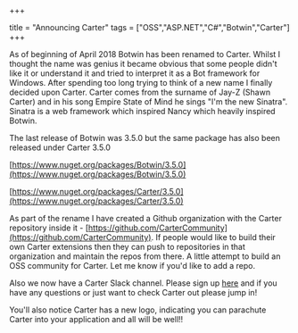 +++

title = "Announcing Carter"
tags = ["OSS","ASP.NET","C#","Botwin","Carter"]
+++

As of beginning of April 2018 Botwin has been renamed to Carter.  Whilst I thought the name was genius it became obvious that some people didn't like it or understand it and tried to interpret it as a Bot framework for Windows.  After spending too long trying to think of a new name I finally decided upon Carter. Carter comes from the surname of Jay-Z (Shawn Carter) and in his song Empire State of Mind he sings "I'm the new Sinatra". Sinatra is a web framework which inspired Nancy which heavily inspired Botwin.

The last release of Botwin was 3.5.0 but the same package has also been released under Carter 3.5.0

[https://www.nuget.org/packages/Botwin/3.5.0](https://www.nuget.org/packages/Botwin/3.5.0)

[https://www.nuget.org/packages/Carter/3.5.0](https://www.nuget.org/packages/Carter/3.5.0)

As part of the rename I have created a Github organization with the Carter repository inside it - [https://github.com/CarterCommunity](https://github.com/CarterCommunity).  If people would like to build their own Carter extensions then they can push to repositories in that organization and maintain the repos from there.  A little attempt to build an OSS community for Carter.  Let me know if you'd like to add a repo.

Also we now have a Carter Slack channel.  Please sign up [here](https://join.slack.com/t/cartercommunity/shared_invite/enQtMzQwNjIwODcwMTMxLWQwMjk5NDFlYWI3Yzg5Y2M4ODNmOTkwMzA2YjkxNmE0YjI3YWU4MjU2ZjI2NmQwMmE4NjVlODBlM2RlMDI1ZmY) and if you have any questions or just want to check Carter out please jump in!

You'll also notice Carter has a new logo, indicating you can parachute Carter into your application and all will be well!!
